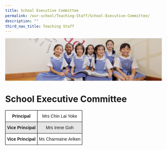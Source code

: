 ```yaml
---
title: School Executive Committee
permalink: /our-school/Teaching-Staff/School-Executive-Committee/
description: ""
third_nav_title: Teaching Staff
---
```

![](/images/UsefulVideos.jpg)

School Executive Committee
==========================

<style type="text/css">
.tg  {border-collapse:collapse;border-spacing:0;}
.tg td{border-color:black;border-style:solid;border-width:1px;font-family:Arial, sans-serif;font-size:14px;
  overflow:hidden;padding:10px 5px;word-break:normal;}
.tg th{border-color:black;border-style:solid;border-width:1px;font-family:Arial, sans-serif;font-size:14px;
  font-weight:normal;overflow:hidden;padding:10px 5px;word-break:normal;}
.tg .tg-5n8i{background-color:#E6E6E6;font-weight:bold;text-align:center;vertical-align:top}
.tg .tg-9hzb{background-color:#FFF;font-weight:bold;text-align:center;vertical-align:top}
.tg .tg-f4yw{background-color:#FFF;text-align:center;vertical-align:middle}
.tg .tg-vgmr{background-color:#E6E6E6;text-align:center;vertical-align:middle}
</style>
<table class="tg">
<thead>
  <tr>
    <th class="tg-9hzb"><span style="font-weight:bold">Principal</span> </th>
    <th class="tg-f4yw">Mrs Chin Lai Yoke</th>
  </tr>
</thead>
<tbody>
  <tr>
    <td class="tg-5n8i"><span style="font-weight:bold">Vice Principal</span></td>
    <td class="tg-vgmr">Mrs Irene Goh</td>
  </tr>
  <tr>
    <td class="tg-9hzb"><span style="font-weight:bold">Vice Principal</span></td>
    <td class="tg-f4yw">Ms Charmaine Ariken</td>
  </tr>
</tbody>
</table>